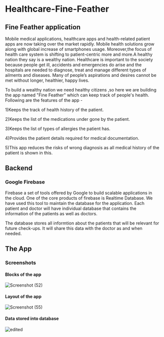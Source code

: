 # Healthcare-Fine-Feather
## Fine Feather application
Mobile medical applications, healthcare apps and health-related patient apps are now taking over the market rapidly. Mobile health solutions grow along with global increase of smartphones usage. Moreover,the focus of health care system is shifting to patient-centric more and more.A healthy nation they say is a wealthy nation. Healthcare is important to the society because people get ill, accidents and emergencies do arise and the hospitals are needed to diagnose, treat and manage different types of ailments and diseases. Many of people’s aspirations and desires cannot be met without longer, healthier, happy lives. 

To build a wealthy nation we need healthy citizens ,so here we are building the app named "Fine Feather" which can keep track of people's health. Following are the features of the app -

1)Keeps the track of health history of the patient.

2)Keeps the list of the medications under gone by the patient.

3)Keeps the list of types of allergies the patient has.

4)Provides the patient details required for medical documentation.

5)This app reduces the risks of wrong diagnosis as all medical history of the patient is shown in this.

## Backend
### Google Firebase
Firebase a set of tools offered by Google to build scalable applications in the cloud. One of the core products of firebase is Realtime Database. We have used this tool to maintain the database for the application. Each patient and doctor will have individual database that contains the information of the patients as well as doctors.

The database stores all informtion about the patients that will be relevant for future check-ups. It will share this data with the doctor as and when needed.




## The App

### Screenshots

#### Blocks of the app

![Screenshot (52)](https://user-images.githubusercontent.com/62421629/77229444-04616b00-6bb4-11ea-8db7-de106f44ddc6.png)


#### Layout of the app
![Screenshot (55)](https://user-images.githubusercontent.com/62421629/77229514-7934a500-6bb4-11ea-9e81-56337ed0d8cb.png)


#### Data stored into database
![edited](https://user-images.githubusercontent.com/62421629/77229453-1e02b280-6bb4-11ea-8fa3-3999bd1faade.png)



